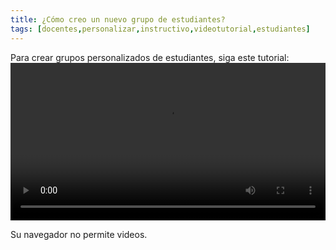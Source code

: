```yaml
---
title: ¿Cómo creo un nuevo grupo de estudiantes?
tags: [docentes,personalizar,instructivo,videotutorial,estudiantes]
---
```

Para crear grupos personalizados de estudiantes, siga este tutorial:
<video controls="controls" style="width: 100%">
  <source type="video/mp4" src="../vids/04_Grupos.mp4"></source>
  <p>Su navegador no permite videos.</p>
</video>